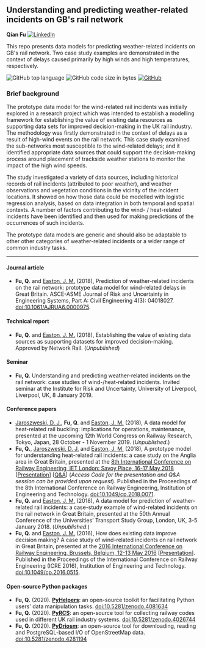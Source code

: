 ## Understanding and predicting weather-related incidents on GB's rail network

**Qian Fu** [![LinkedIn](https://img.shields.io/badge/LinkedIn-blue?style=square&logo=linkedin&logoColor=white)](https://www.linkedin.com/in/qianfu/)


This repo presents data models for predicting weather-related incidents on GB's rail network. Two case study examples are demonstrated in the context of delays caused primarily by high winds and high temperatures, respectively.


![GitHub top language](https://img.shields.io/github/languages/top/mikeqfu/GB-weather-related-rail-incidents?label=Python)
![GitHub code size in bytes](https://img.shields.io/github/languages/code-size/mikeqfu/GB-weather-related-rail-incidents?color=yellowgreen&label=Code%20size)
[![GitHub](https://img.shields.io/github/license/mikeqfu/GB-weather-related-rail-incidents?label=License)](https://github.com/mikeqfu/GB-weather-related-rail-incidents/blob/master/LICENSE)



### Brief background

The prototype data model for the wind-related rail incidents was initially explored in a research project which was intended to establish a modelling framework for establishing the value of existing data resources as supporting data sets for improved decision-making in the UK rail industry. The methodology was firstly demonstrated in the context of delays as a result of high-wind events on the rail network. This case study examined the sub-networks most susceptible to the wind-related delays; and it identified appropriate data sources that could support the decision-making process around placement of trackside weather stations to monitor the impact of the high wind speeds. 

The study investigated a variety of data sources, including historical records of rail incidents (attributed to poor weather), and weather observations and vegetation conditions in the vicinity of the incident locations. It showed on how those data could be modelled with logistic regression analysis, based on data integration in both temporal and spatial contexts. A number of factors contributing to the wind- / heat-related incidents have been identified and then used for making predictions of the occurrences of such incidents. 

The prototype data models are generic and should also be adaptable to other other categories of weather-related incidents or a wider range of common industry tasks. 



---


#### Journal article

- **Fu, Q**. and [Easton, J. M.](https://www.birmingham.ac.uk/staff/profiles/eese/easton-john.aspx) (2018), Prediction of weather-related incidents on the rail network: prototype data model for wind-related delays in Great Britain. ASCE-ASME Journal of Risk and Uncertainty in Engineering Systems, Part A: Civil Engineering 4(3): 04018027. [doi:10.1061/AJRUA6.0000975](https://doi.org/10.1061/AJRUA6.0000975). 

#### Technical report

- **Fu, Q**. and [Easton, J. M.](https://www.birmingham.ac.uk/staff/profiles/eese/easton-john.aspx) (2018), Establishing the value of existing data sources as supporting datasets for improved decision-making. Approved by Network Rail. (*Unpublished*) 

#### Seminar

- **Fu, Q.** Understanding and predicting weather-related incidents on the rail network: case studies of wind-/heat-related incidents. Invited seminar at the Institute for Risk and Uncertainty, University of Liverpool, Liverpool, UK, 8 January 2019. 


#### Conference papers

- [Jaroszweski, D. J.](https://www.birmingham.ac.uk/schools/engineering/civil-engineering/people/profile.aspx?ReferenceId=30587&Name=dr-david-jaroszweski), **Fu, Q.** and [Easton, J. M.](https://www.birmingham.ac.uk/staff/profiles/eese/easton-john.aspx) (2018), A data model for heat-related rail buckling: implications for operations, maintenance, presented at the upcoming 12th World Congress on Railway Research, Tokyo, Japan, 28 October - 1 November 2019. (*Unpublished*.)
- **Fu, Q.**, [Jaroszweski, D. J.](https://www.birmingham.ac.uk/schools/engineering/civil-engineering/people/profile.aspx?ReferenceId=30587&Name=dr-david-jaroszweski) and [Easton, J. M.](https://www.birmingham.ac.uk/staff/profiles/eese/easton-john.aspx) (2018), A prototype model for understanding heat-related rail incidents: a case study on the Anglia area in Great Britain, presented at the [8th International Conference on Railway Engineering, IET London: Savoy Place, 16-17 May 2018](https://digital-library.theiet.org/content/conferences/cp742) \[[Presentation](https://tv.theiet.org/?videoid=12228)\] \[[Q&A](https://tv.theiet.org/?videoid=12230)\] (*Access Code for the presentation and Q&A session can be provided upon request*). Published in the Proceedings of the 8th International Conference on Railway Engineering, Institution of Engineering and Technology. [doi:10.1049/cp.2018.0071](http://digital-library.theiet.org/content/conferences/10.1049/cp.2018.0071). 
- **Fu, Q.** and [Easton, J. M.](https://www.birmingham.ac.uk/staff/profiles/eese/easton-john.aspx) (2018), A data model for prediction of weather-related rail incidents: a case-study example of wind-related incidents on the rail network in Great Britain, presented at the 50th Annual Conference of the Universities’ Transport Study Group, London, UK, 3-5 January 2018. (*Unpublished*.) 
- **Fu, Q.** and [Easton, J. M.](https://www.birmingham.ac.uk/staff/profiles/eese/easton-john.aspx) (2016), How does existing data improve decision making? A case study of wind-related incidents on rail network in Great Britain, presented at the 
  [2016 International Conference on Railway Engineering, Brussels, Belgium, 12-13 May 2016](
  https://digital-library.theiet.org/content/conferences/cp703) \[[Presentation](https://tv.theiet.org/?videoid=8607)\]. Published in the Proceedings of the International Conference on Railway Engineering (ICRE 2016), Institution of Engineering and Technology. 
  [doi:10.1049/cp.2016.0515](https://ieeexplore.ieee.org/document/7816543/). 


#### Open-source Python packages

- **Fu, Q.** (2020). [**PyHelpers**](https://pyhelpers.readthedocs.io/en/latest/): an open-source toolkit for facilitating Python users' data manipulation tasks. [doi:10.5281/zenodo.4081634](https://doi.org/10.5281/zenodo.4017438)
- **Fu, Q.** (2020). [**PyRCS**](https://pyrcs.readthedocs.io/en/latest/): an open-source tool for collecting railway codes used in different UK rail industry systems. [doi:10.5281/zenodo.4026744](https://doi.org/10.5281/zenodo.4026744)
- **Fu, Q.** (2020). [**PyDriosm**](https://pydriosm.readthedocs.io/en/latest/): an open-source tool for downloading, reading and PostgreSQL-based I/O of OpenStreetMap data. [doi:10.5281/zenodo.4281194](http://doi.org/10.5281/zenodo.4281194)
